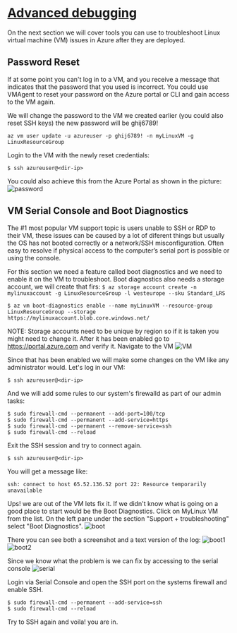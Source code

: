 [Advanced debugging](azure-vm-debugging.md)
=======
On the next section we will cover tools you can use to troubleshoot Linux virtual machine (VM) issues in Azure after they are deployed. 

Password Reset 
--------------------------------
If at some point you can't log in to a VM, and you receive a message that indicates that the password that you used is incorrect. You could use VMAgent to reset your password on the Azure portal or CLI and gain access to the VM again. 

We will change the password to the VM  we created earlier (you could also reset SSH keys) the new password will be ghij6789!
```
az vm user update -u azureuser -p ghij6789! -n myLinuxVM -g LinuxResourceGroup
```
Login to the VM with the newly reset credentials: 
```
$ ssh azureuser@<dir-ip>
```
You could also achieve this from the Azure Portal as shown in the picture: 
![password](/images/troubleshoot/password-reset.jpg)

VM Serial Console and Boot Diagnostics
------------------------------------------
The #1 most popular VM support topic is users unable to SSH or RDP to their VM, these issues can be caused by a lot of diferent things but usually the OS has not booted correctly or a network/SSH misconfiguration. Often easy to resolve if physical access to the computer’s serial port is possible or using the console. 

For this section we need a feature called boot diagnostics  and we need to enable it on the VM to troubleshoot. Boot diagnostics also needs a storage account, we will create that firs: 
``
$ az storage account create -n mylinuxaccount -g LinuxResourceGroup -l westeurope --sku Standard_LRS
``
```
$ az vm boot-diagnostics enable --name myLinuxVM --resource-group LinuxResourceGroup --storage https://mylinuxaccount.blob.core.windows.net/
```
NOTE: Storage accounts need to be unique by region so if it is taken you might need to change it. 
After it has been enabled go to https://portal.azure.com and verify it. Navigate to the VM 
![VM](/images/troubleshoot/VM.jpg)

Since that has been enabled we will make some changes on the VM like any administrator would. 
Let's log in our VM:
```
$ ssh azureuser@<dir-ip>
```
And we will add some rules to our system's firewalld as part of our admin tasks: 
```
$ sudo firewall-cmd --permanent --add-port=100/tcp
$ sudo firewall-cmd --permanent --add-service=https
$ sudo firewall-cmd --permanent --remove-service=ssh
$ sudo firewall-cmd --reload

```
Exit the SSH session and try to connect again. 
```
$ ssh azureuser@<dir-ip>
```
You will get a message like: 
```
ssh: connect to host 65.52.136.52 port 22: Resource temporarily unavailable
```
Ups! we are out of the VM lets fix it. If we didn't know what is going on a good place to start would be the Boot Diagnostics. Click on MyLinux VM from the list. On the left pane under the section "Support + troubleshooting" select "Boot Diagnostics". 
![boot](/images/troubleshoot/boot-diagnostics.jpg)

There you can see both a screenshot and a text version of the log:
![boot1](/images/troubleshoot/boot-diagnostics1.JPG)
![boot2](/images/troubleshoot/boot-diagnostics2.JPG)

Since we know what the problem is we can fix by accessing to the serial console
![serial](/images/troubleshoot/serial-console.JPG)

Login via Serial Console and open the SSH port on the systems firewall and enable SSH.
```
$ sudo firewall-cmd --permanent --add-service=ssh
$ sudo firewall-cmd --reload
```
Try to SSH again and voila! you are in. 

